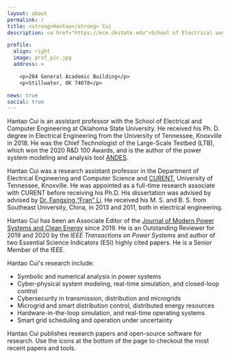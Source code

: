 ```yaml
---
layout: about
permalink: /
title: <strong>Hantao</strong> Cui
description: <a href="https://ece.okstate.edu">School of Electrical and Computer Engineering</a>, Oklahoma State University

profile:
  align: right
  image: prof_pic.jpg
  address: >

    <p>204 General Academic Building</p>
    <p>Stillwater, OK 74078</p>

news: true
social: true
---
```

Hantao Cui is an assistant professor with the School of Electrical and Computer Engineering at Oklahoma State University.
He received his Ph. D. degree in Electrical Engineering from the University of Tennessee, Knoxville in 2018.
He was the Chief Technologist of the Large-Scale Testbed (LTB), which won the 2020 R&D 100 Awards, and is the author of the power system modeling and analysis tool [ANDES](https://github.com/cuihantao/andes).

Hantao Cui was a research assistant professor in the Department of Electrical Engineering and Computer Science and
[CURENT](https://curent.utk.edu), University of Tennessee, Knoxville.
He was appointed as a full-time research associate with CURENT before receiving his Ph.D.
His dissertation was advised by advised by [Dr. Fangxing “Fran” Li](http://web.eecs.utk.edu/~fli6).
He received his M. S. and B. S. from Southeast University, China, in 2013 and 2011, both in electrical engineering.

Hantao Cui has been an Associate Editor of the [Journal of Modern Power Systems and Clean Energy](http://www.mpce.info) since 2019.
He is an Outstanding Reviewer for 2019 and 2020 by the _IEEE Transactions on Power Systems_
and author of two Essential Science Indicators (ESI) highly cited papers.
He is a Senior Member of the IEEE.

Hantao Cui's research include:

- Symbolic and numerical analysis in power systems
- Cyber-physical system modeling, real-time simulation, and closed-loop control
- Cybersecurity in transmission, distribution and microgrids
- Microgrid and smart distribution control, distributed energy resources
- Hardware-in-the-loop simulation, and real-time operating systems
- Smart grid scheduling and operation under uncertainty

Hantao Cui publishes research papers and open-source software for research.
Use the icons at the bottom of the page to checkout the most recent papers and tools.
